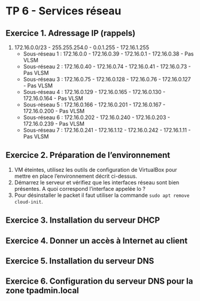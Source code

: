 # TP 6 - Services réseau
## Exercice 1. Adressage IP (rappels)
1. 172.16.0.0/23 - 255.255.254.0 - 0.0.1.255 - 172.16.1.255
	* Sous-réseau 1 : 172.16.0.0 - 172.16.0.39 - 172.16.0.1 - 172.16.0.38 - Pas VLSM
	* Sous-réseau 2 : 172.16.0.40 - 172.16.0.74 - 172.16.0.41 - 172.16.0.73 - Pas VLSM
	* Sous-réseau 3 : 172.16.0.75 - 172.16.0.128 - 172.16.0.76 - 172.16.0.127 - Pas VLSM
	* Sous-réseau 4 : 172.16.0.129 - 172.16.0.165 - 172.16.0.130 - 172.16.0.164 - Pas VLSM
	* Sous-réseau 5 : 172.16.0.166 - 172.16.0.201 - 172.16.0.167 - 172.16.0.200 - Pas VLSM
	* Sous-réseau 6 : 172.16.0.202 - 172.16.0.240 - 172.16.0.203 - 172.16.0.239 - Pas VLSM
	* Sous-réseau 7 : 172.16.0.241 - 172.16.1.12 - 172.16.0.242 - 172.16.1.11 - Pas VLSM

## Exercice 2. Préparation de l’environnement
1. VM éteintes, utilisez les outils de configuration de VirtualBox pour mettre en place l’environnement décrit ci-dessus.
2. Démarrez le serveur et vérifiez que les interfaces réseau sont bien présentes. A quoi correspond l’interface appelée lo ?
3. Pour désinstaller le packet il faut utiliser la commande `sudo apt remove cloud-init`.
## Exercice 3. Installation du serveur DHCP

## Exercice 4. Donner un accès à Internet au client

## Exercice 5. Installation du serveur DNS

## Exercice 6. Configuration du serveur DNS pour la zone tpadmin.local
